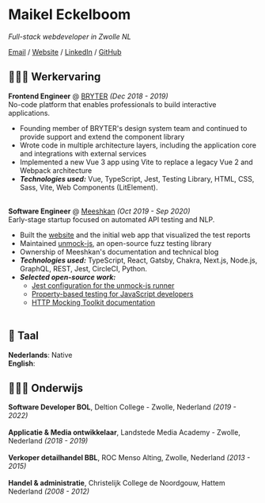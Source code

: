 # Maikel Eckelboom

_Full-stack webdeveloper in Zwolle NL_ <br>

[Email](mailto:mannesmaikel@gmail.com) / [Website](https://portfolio-maikel-eckelboom.vercel.app/) / [LinkedIn](https://www.linkedin.com/in/maikel-eckelboom-328b67181/) / [GitHub](https://github.com/maikeleckelboom/) 

## 👩🏼‍💻 Werkervaring

**Frontend Engineer** @ [BRYTER](https://factif.nl/) _(Dec 2018 - 2019)_ <br>
No-code platform that enables professionals to build interactive applications.
  - Founding member of BRYTER's design system team and continued to provide support and extend the component library
  - Wrote code in multiple architecture layers, including the application core and integrations with external services
  - Implemented a new Vue 3 app using Vite to replace a legacy Vue 2 and Webpack architecture
  - **_Technologies used:_** Vue, TypeScript, Jest, Testing Library, HTML, CSS, Sass, Vite, Web Components (LitElement).
<br><br>

**Software Engineer** @ [Meeshkan](http://meeshkan.com/) _(Oct 2019 - Sep 2020)_ <br>
Early-stage startup focused on automated API testing and NLP.
  - Built the [website](https://meeshkan.com/) and the initial web app that visualized the test reports
  - Maintained [unmock-js](https://github.com/meeshkan/unmock-js), an open-source fuzz testing library
  - Ownership of Meeshkan's documentation and technical blog
  - **_Technologies used:_** TypeScript, React, Gatsby, Chakra, Next.js, Node.js, GraphQL, REST, Jest, CircleCI, Python.
  - **_Selected open-source work:_**
    - [Jest configuration for the unmock-js runner](https://github.com/meeshkan/unmock-jest-runner)
    - [Property-based testing for JavaScript developers](https://dev.to/meeshkan/property-based-testing-for-javascript-developers-21b2)
    - [HTTP Mocking Toolkit documentation](https://github.com/meeshkan/hmt)
    <br><br>


## 💬 Taal

  **Nederlands**: Native <br>
  **English**: 

## 👩🏼‍🎓 Onderwijs

**Software Developer BOL**, Deltion College - Zwolle, Nederland _(2019 - 2022)_ <br><br>
**Applicatie & Media ontwikkelaar**, Landstede Media Academy - Zwolle, Nederland _(2018 - 2019)_ <br><br>
**Verkoper detailhandel BBL**, ROC Menso Alting, Zwolle, Nederland _(2013 - 2015)_ <br><br>
**Handel & administratie**, Christelijk College de Noordgouw, Hattem Nederland _(2008 - 2012)_ <br><br>

